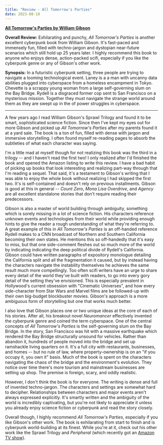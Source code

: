 ```yaml
---
title: "Review - All Tomorrow's Parties"
date: 2023-08-10
---
```


**[All Tomorrow's Parties by William Gibson](https://www.amazon.com/All-Tomorrows-Parties-Bridge-Trilogy/dp/0425190447)**

**Overall Review:** Exhilarating and punchy, _All Tomorrow's Parties_ is another excellent cyberpunk book from William Gibson. It's fast-paced and immensely fun, filled with techno-jargon and dystopian near-future scenarios which still hold up 25 years later. I highly recommend this book to anyone who enjoys dense, action-packed scifi, especially if you like the cyberpunk genre or any of Gibson's other work.

**Synopsis:** In a futuristic cyberpunk setting, three people are trying to navigate a looming technological event. Laney is a a man with uncanny data abilities plugged into cyberspace from a homeless encampment in Tokyo. Chevette is a scrappy young woman from a large self-governing slum on the Bay Bridge. Rydell is a disgraced former cop sent to San Francisco on a mysterious mission. Together they must navigate the strange world around them as they are swept up in the of power struggles in cyberspace.

---

A few years ago I read William Gibson's Sprawl Trilogy and found it to be smart, sophisticated science fiction. Since then I've kept my eyes out for more Gibson and picked up _All Tomorrow's Parties_ after my parents found it at a yard sale. The book is a ton of fun, filled with dense with jargon and immersive storytelling. I often found myself re-reading pages to absorb the subtleties of what each character was saying.

I'm a little mad at myself though for not realizing this book was the third in a trilogy -- and I haven't read the first two! I only realized after I'd finished the book and opened the Amazon listing to write this review. I have a bad habit of picking up books that look interesting and realizing part-way through that I'm reading a sequel. That said, it's a testament to Gibson's writing that I was able to enjoy the whole book without realizing I had skipped the first two. It's is self-contained and doesn't rely on previous installments. Gibson is good at this in general -- _Count Zero_, _Mona Lisa Overdrive_, and _Agency_ are all excellent standalone stories that don't require reading their predecessors.

 Gibson is also a master of world building through ambiguity, something which is sorely missing in a lot of science fiction. His characters reference unknown events and technologies from their world while providing enough hints to give the reader a rough understanding of what they're referring to. A great example of this in _All Tomorrow's Parties_ is an off-handed reference Rydell makes to a CNN broadcast of Northern and Southern California becoming their own states. He mentions this so off-handedly that it's easy to miss, but that one side-comment fleshes out so much more of the world by indicating indicating the deep political divide of Rydell's California. Gibson could have written paragraphs of expository monologue detailing the California split and all the fragmentation it caused, but by instead having the characters navigate the instability themselves he achieves the same result much more compellingly. Too often scifi writers have an urge to share every detail of the world they've built with readers, to go into every gory detail of the setting they've envisioned. This is especially prevalent in Hollywood's current obsession with "Cinematic Universes", and how every side-character from Star Wars and Marvel films are be followed-up with their own big-budget blockbuster movies. Gibson's approach is a more ambiguous form of storytelling but one that works much better.

I also love that Gibson places one or two unique ideas at the core of each of his stories. After all, his breakout novel _Neuromancer_ effectively invented the cyberpunk genre and coined the term cyberspace. One of the central concepts of _All Tomorrow's Parties_ is the self-governing slum on the Bay Bridge. In the story, San Francisco was hit with a massive earthquake which rendered the Bay Bridge structurally unsound for vehicles. Rather than abandon it, hundreds of people moved into the bridge and set up ramshackle living quarters on it. It's a full city with restaurants, businesses, and homes -- but no rule of law, where property-ownership is on an "if you occupy it, you own it" basis. Much of the book is spent on the characters navigating the chaos of the bridge and the environment's evolution. They notice over time there's more tourism and mainstream businesses are setting up shop. The premise is foreign, scary, and oddly realistic.

However, I don't think the book is for everyone. The writing is dense and full of invented techno-jargon. The characters and settings are somewhat hard to decipher. Relationships between characters and major events aren't always expressed explicitly. It's smartly written and the ambiguity of the world is incredibly captivating, but you're not likely to appreciate it unless you already enjoy science fiction or cyberpunk and read the story closely.

Overall though, I highly recommend _All Tomorrow's Parties_, especially if you like Gibson's other work. The book is exhilarating from start to finish and is cyberpunk world-building at its finest. While you're at it, check out his other work like the Sprawl Trilogy and _Peripheral_ (which recently got an [Amazon TV show](https://www.amazon.com/The-Peripheral-Season-1/dp/B0B8TFMYXZ)).